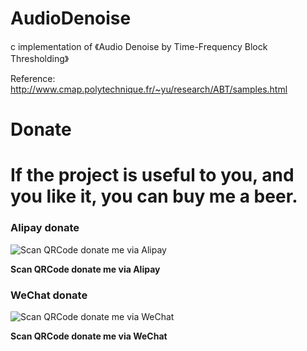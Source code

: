 # AudioDenoise
c implementation of 《Audio Denoise by Time-Frequency Block Thresholding》

Reference: 
http://www.cmap.polytechnique.fr/~yu/research/ABT/samples.html

# Donate

If the project is useful to you, and you like it, you can buy me a beer.
===========================================================
 
### Alipay donate
![Scan QRCode donate me via Alipay](https://img2018.cnblogs.com/blog/824862/201809/824862-20180930223557236-1709972421.png)

**Scan QRCode donate me via Alipay**
 
### WeChat donate
![Scan QRCode donate me via WeChat](https://img2018.cnblogs.com/blog/824862/201809/824862-20180930223603138-1708589189.png)

**Scan QRCode donate me via WeChat**
